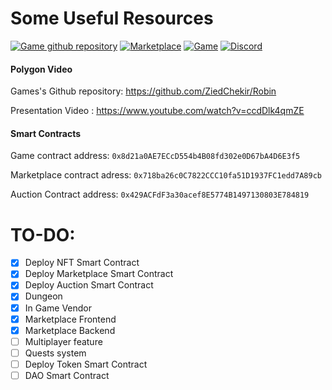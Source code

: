 # Some Useful Resources

[![Game github repository](https://user-images.githubusercontent.com/20319127/170844594-3d038136-996c-4ff1-82f8-e078cd19cbd0.png)](https://github.com/ZiedChekir/Robin) [![Marketplace](https://user-images.githubusercontent.com/20319127/170844732-666424ee-d0d3-4dc9-bfa8-c619ced4a159.png)](https://robinmania.vercel.app/) [![Game](https://user-images.githubusercontent.com/20319127/170844827-26bd6b8d-baa5-46bc-9339-bf1d2d0c5ed2.png)](https://acazied.itch.io/robinmania)
[![Discord](https://user-images.githubusercontent.com/20319127/170844896-14bdc34e-bdc6-4f67-93f7-8410e98b01d5.png)](https://discord.gg/Hvfhw5de)

#### Polygon Video

Games's Github repository: https://github.com/ZiedChekir/Robin

Presentation Video : https://www.youtube.com/watch?v=ccdDlk4qmZE

#### Smart Contracts

Game contract address: `0x8d21a0AE7ECcD554b4B08fd302e0D67bA4D6E3f5`

Marketplace contract adress: `0x718ba26c0C7822CCC10fa51D1937FC1edd7A89cb`

Auction Contract address: `0x429ACFdF3a30acef8E5774B1497130803E784819`

# TO-DO:

- [x] Deploy NFT Smart Contract
- [x] Deploy Marketplace Smart Contract
- [x] Deploy Auction Smart Contract
- [x] Dungeon
- [x] In Game Vendor
- [x] Marketplace Frontend
- [x] Marketplace Backend
- [ ] Multiplayer feature
- [ ] Quests system
- [ ] Deploy Token Smart Contract
- [ ] DAO Smart Contract
